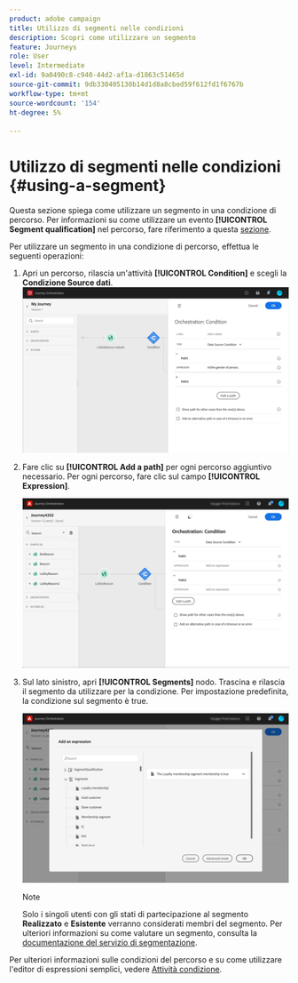 ```yaml
---
product: adobe campaign
title: Utilizzo di segmenti nelle condizioni
description: Scopri come utilizzare un segmento
feature: Journeys
role: User
level: Intermediate
exl-id: 9a0490c8-c940-44d2-af1a-d1863c51465d
source-git-commit: 9db330405130b14d1d8a8cbed59f612fd1f6767b
workflow-type: tm+mt
source-wordcount: '154'
ht-degree: 5%

---
```


# Utilizzo di segmenti nelle condizioni {#using-a-segment}

Questa sezione spiega come utilizzare un segmento in una condizione di percorso. Per informazioni su come utilizzare un evento **[!UICONTROL Segment qualification]** nel percorso, fare riferimento a questa [sezione](../building-journeys/segment-qualification-events.md).

Per utilizzare un segmento in una condizione di percorso, effettua le seguenti operazioni:

1. Apri un percorso, rilascia un&#39;attività **[!UICONTROL Condition]** e scegli la **Condizione Source dati**.
   ![](../assets/journey47.png)

1. Fare clic su **[!UICONTROL Add a path]** per ogni percorso aggiuntivo necessario. Per ogni percorso, fare clic sul campo **[!UICONTROL Expression]**.

   ![](../assets/segment3.png)

1. Sul lato sinistro, apri **[!UICONTROL Segments]** nodo. Trascina e rilascia il segmento da utilizzare per la condizione. Per impostazione predefinita, la condizione sul segmento è true.

   ![](../assets/segment4.png)

   >[!NOTE]
   >
   >Solo i singoli utenti con gli stati di partecipazione al segmento **Realizzato** e **Esistente** verranno considerati membri del segmento. Per ulteriori informazioni su come valutare un segmento, consulta la [documentazione del servizio di segmentazione](https://experienceleague.adobe.com/docs/experience-platform/segmentation/tutorials/evaluate-a-segment.html?lang=en#interpret-segment-results).

Per ulteriori informazioni sulle condizioni del percorso e su come utilizzare l&#39;editor di espressioni semplici, vedere [Attività condizione](../building-journeys/condition-activity.md#about_condition).
